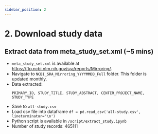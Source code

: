 ```yaml
---
sidebar_position: 2
---
```


# 2. Download study data
## Extract data from meta_study_set.xml (~5 mins)
- `meta_study_set.xml` is available at https://ftp.ncbi.nlm.nih.gov/sra/reports/Mirroring/.
- Navigate to  `NCBI_SRA_Mirroring_YYYYMMDD_Full` folder. This folder is updated monthly.  
- Data extracted:
  ```
  PRIMARY_ID, STUDY_TITLE, STUDY_ABSTRACT, CENTER_PROJECT_NAME, STUDY_TYPE  
  ```
- Save to `all-study.csv`
- Load csv file into dataframe `df = pd.read_csv('all-study.csv', lineterminator='\n')`  
- Python script is available in `/script/extract_study.ipynb`
- Number of study records: 465111

